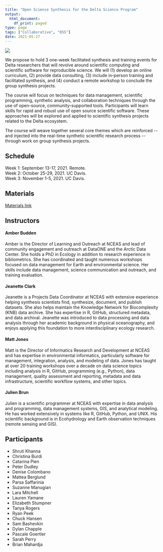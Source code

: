```yaml
---
title: "Open Science Synthesis for the Delta Science Program"
output:
  html_document:
    df_print: paged
type: page
tags: ["Collaborative", "OSS"]
date: 2021-05-27
---
```


![](images/DSP_Logo_Horizontal.jpg)

We propose to hold 3 one-week facilitated synthesis and training events
for Delta researchers that will revolve around scientific computing and
scientific software for reproducible science. We will (1) develop an
online curriculum, (2) provide data consulting, (3) include in-person
training and facilitated synthesis, and (4) conduct a remote workshop to
conclude the group synthesis projects.

The course will focus on techniques for data management, scientific
programming, synthetic analysis, and collaboration techniques through
the use of open-source, community-supported tools. Participants will
learn skills for rapid and robust use of open source scientific
software. These approaches will be explored and applied to scientific
synthesis projects related to the Delta ecosystem.

The course will weave together several core themes which are reinforced
-- and injected into the real-time synthetic scientific research process
-- through work on group synthesis projects.

## Schedule

Week 1: September 13-17, 2021. Remote.  
Week 2: October 25-29, 2021. UC Davis.  
Week 3: November 1-5, 2021. UC Davis.  

## Materials

[Materials link](https://learning.nceas.ucsb.edu/2021-09-delta/)

## Instructors

#### Amber Budden

Amber is the Director of Learning and Outreach at NCEAS and lead of community engagement and outreach at DataONE and the Arctic Data Center. She holds a PhD in Ecology in addition to research experience in bibliometrics. She has coordinated and taught numerous workshops focused on data management for Earth and environmental science. Her skills include data management, science communication and outreach, and training evaluation.

#### Jeanette Clark

Jeanette is a Projects Data Coordinator at NCEAS with extensive experience helping synthesis scientists find, synthesize, document, and publish datasets. She also helps maintain the Knowledge Network for Biocomplexity (KNB) data archive. She has expertise in R, GitHub, structured metadata, and data archival. Jeanette was introduced to data processing and data analysis through her academic background in physical oceanography, and enjoys applying this foundation to more interdisciplinary ecology research.

#### Matt Jones

Matt is the Director of Informatics Research and Development at NCEAS and has expertise in environmental informatics, particularly software for management, integration, analysis, and modeling of data. Jones has taught at over 20 training workshops over a decade on data science topics including analysis in R, GitHub, programming (e.g., Python), data management, quality assessment and reporting, metadata and data infrastructure, scientific workflow systems, and other topics.

#### Julien Brun

Julien is a scientific programmer at NCEAS with expertise in data analysis and programming, data management systems, GIS, and analytical modeling. He has worked extensively in systems like R, GitHub, Python, and UNIX. His scientific background is in Ecohydrology and Earth observation techniques (remote sensing and GIS).

## Participants

-    Shruti Khanna
-    Christina Burdi
-    Catarina Pien
-    Peter Dudley
-    Denise Colombano
-    Mattea Berglund
-    Parsa Saffarinia
-    Suzanne Manugian
-    Lara Mitchell
-    Lauren Yamane
-    Elizabeth Stumpner
-    Tanya Rogers
-    Ryan Peek
-    Chuck Hansen
-    Sam Bashevkin
-    Dylan Chapple
-    Pascale Goertler
-    Sarah Perry
-    Brian Mahardja
